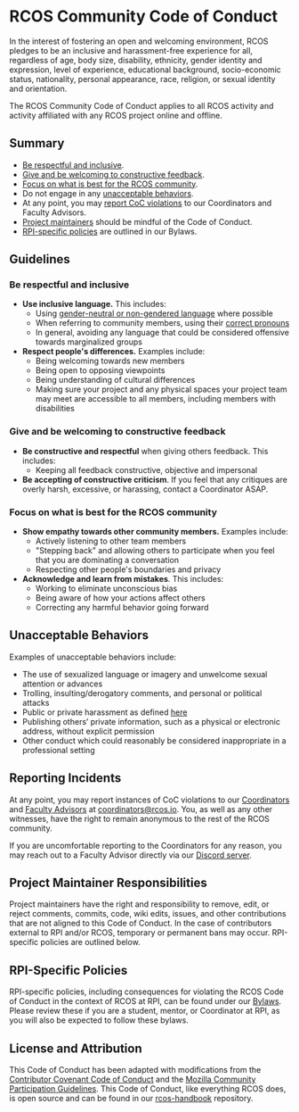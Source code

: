# RCOS Community Code of Conduct

In the interest of fostering an open and welcoming environment, RCOS pledges to be an inclusive and harassment-free experience for all, regardless of age, body size, disability, ethnicity, gender identity and expression, level of experience, educational background, socio-economic status, nationality, personal appearance, race, religion, or sexual identity and orientation.

The RCOS Community Code of Conduct applies to all RCOS activity and activity affiliated with any RCOS project online and offline.

## Summary

- [Be respectful and inclusive](#be-respectful-and-inclusive).
- [Give and be welcoming to constructive feedback](#give-and-be-welcoming-to-constructive-feedback).
- [Focus on what is best for the RCOS community](#focus-on-what-is-best-for-the-rcos-community).
- Do not engage in any [unacceptable behaviors](#unacceptable-behaviors).
- At any point, you may [report CoC violations](#reporting-incidents) to our Coordinators and Faculty Advisors.
- [Project maintainers](#project-maintainer-responsibilities) should be mindful of the Code of Conduct.
- [RPI-specific policies](#rpi-specific-policies) are outlined in our Bylaws.

## Guidelines

### Be respectful and inclusive

- **Use inclusive language.** This includes:
  - Using [gender-neutral or non-gendered language](http://geekfeminism.wikia.com/wiki/Nonsexist_language) where possible
  - When referring to community members, using their [correct pronouns](https://www.brynmawr.edu/sites/default/files/asking-for-name-and-pronouns.pdf)
  - In general, avoiding any language that could be considered offensive towards marginalized groups
- **Respect people's differences.** Examples include:
  - Being welcoming towards new members
  - Being open to opposing viewpoints
  - Being understanding of cultural differences
  - Making sure your project and any physical spaces your project team may meet are accessible to all members, including members with disabilities

### Give and be welcoming to constructive feedback

- **Be constructive and respectful** when giving others feedback. This includes:
  - Keeping all feedback constructive, objective and impersonal
- **Be accepting of constructive criticism**. If you feel that any critiques are overly harsh, excessive, or harassing, contact a Coordinator ASAP.

### Focus on what is best for the RCOS community

- **Show empathy towards other community members.** Examples include:
  - Actively listening to other team members
  - "Stepping back" and allowing others to participate when you feel that you are dominating a conversation
  - Respecting other people's boundaries and privacy
- **Acknowledge and learn from mistakes**. This includes:
  - Working to eliminate unconscious bias
  - Being aware of how your actions affect others
  - Correcting any harmful behavior going forward

## Unacceptable Behaviors

Examples of unacceptable behaviors include:

- The use of sexualized language or imagery and unwelcome sexual attention or advances
- Trolling, insulting/derogatory comments, and personal or political attacks
- Public or private harassment as defined [here](https://handbook.rcos.io/#/community/harassment_guidelines)
- Publishing others’ private information, such as a physical or electronic address, without explicit permission
- Other conduct which could reasonably be considered inappropriate in a professional setting

## Reporting Incidents

At any point, you may report instances of CoC violations to our [Coordinators](https://rcos.github.io/rcos-handbook/#/leadership/coordinators) and [Faculty Advisors](https://handbook.rcos.io/#/leadership/faculty) at <coordinators@rcos.io>. You, as well as any other witnesses, have the right to remain anonymous to the rest of the RCOS community.

If you are uncomfortable reporting to the Coordinators for any reason, you may reach out to a Faculty Advisor directly via our [Discord server](https://rcos-discord.herokuapp.com//).

## Project Maintainer Responsibilities

Project maintainers have the right and responsibility to remove, edit, or reject comments, commits, code, wiki edits, issues, and other contributions that are not aligned to this Code of Conduct. In the case of contributors external to RPI and/or RCOS, temporary or permanent bans may occur. RPI-specific policies are outlined below.

## RPI-Specific Policies

RPI-specific policies, including consequences for violating the RCOS Code of Conduct in the context of RCOS at RPI, can be found under our [Bylaws](https://rcos.github.io/rcos-handbook/#/community/bylaws). Please review these if you are a student, mentor, or Coordinator at RPI, as you will also be expected to follow these bylaws.

## License and Attribution

This Code of Conduct has been adapted with modifications from the [Contributor Covenant Code of Conduct](https://www.contributor-covenant.org/version/1/4/code-of-conduct.html) and the [Mozilla Community Participation Guidelines](https://www.mozilla.org/en-US/about/governance/policies/participation/). This Code of Conduct, like everything RCOS does, is open source and can be found in our [rcos-handbook](https://github.com/rcos/rcos-handbook) repository.

